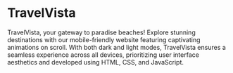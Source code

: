# TravelVista
TravelVista, your gateway to paradise beaches! Explore stunning destinations with our mobile-friendly website featuring captivating animations on scroll. With both dark and light modes, TravelVista ensures a seamless experience across all devices, prioritizing user interface aesthetics and developed using HTML, CSS, and JavaScript.
